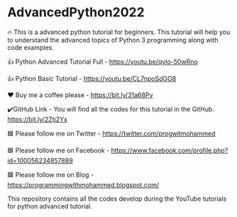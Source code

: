 # AdvancedPython2022
🔥 This is a advanced python tutorial for beginners.
This tutorial will help you to understand the advanced topics of Python 3 programming along with code examples.

👍 Python Advanced Tutorial Full - https://youtu.be/qylo-50wRno

👍 Python Basic Tutorial  - https://youtu.be/CL7npoSdGO8 

❤️ Buy me a coffee please - https://bit.ly/31a68Py

✔️GitHub Link - You will find all the codes for this tutorial in the GitHub. https://bit.ly/2Ztj2Yx

🟦 Please follow me on Twitter - https://twitter.com/progwitmohammed 

🟦 Please follow me on Facebook - https://www.facebook.com/profile.php?id=100056234857889 

🟪 Please follow me on Blog - https://programmingwithmohammed.blogspot.com/

This repository contains all the codes develop during the YouTube tutorials for python advanced tutorial.
